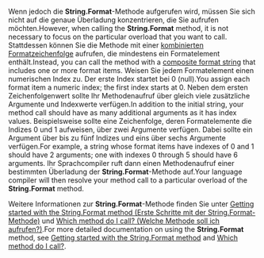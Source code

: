 
<span data-ttu-id="88fce-101">Wenn jedoch die **String.Format**-Methode aufgerufen wird, müssen Sie sich nicht auf die genaue Überladung konzentrieren, die Sie aufrufen möchten.</span><span class="sxs-lookup"><span data-stu-id="88fce-101">However, when calling the **String.Format** method, it is not necessary to focus on the particular overload that you want to call.</span></span> <span data-ttu-id="88fce-102">Stattdessen können Sie die Methode mit einer [kombinierten Formatzeichenfolge](~/docs/standard/base-types/composite-formatting.md) aufrufen, die mindestens ein Formatelement enthält.</span><span class="sxs-lookup"><span data-stu-id="88fce-102">Instead, you can call the method with a [composite format string](~/docs/standard/base-types/composite-formatting.md) that includes one or more format items.</span></span> <span data-ttu-id="88fce-103">Weisen Sie jedem Formatelement einen numerischen Index zu. Der erste Index startet bei 0 (null).</span><span class="sxs-lookup"><span data-stu-id="88fce-103">You assign each format item a numeric index; the first index starts at 0.</span></span> <span data-ttu-id="88fce-104">Neben dem ersten Zeichenfolgenwert sollte Ihr Methodenaufruf über gleich viele zusätzliche Argumente und Indexwerte verfügen.</span><span class="sxs-lookup"><span data-stu-id="88fce-104">In addition to the initial string, your method call should have as many additional arguments as it has index values.</span></span> <span data-ttu-id="88fce-105">Beispielsweise sollte eine Zeichenfolge, deren Formatelemente die Indizes 0 und 1 aufweisen, über zwei Argumente verfügen. Dabei sollte ein Argument über bis zu fünf Indizes und eins über sechs Argumente verfügen.</span><span class="sxs-lookup"><span data-stu-id="88fce-105">For example, a string whose format items have indexes of 0 and 1 should have 2 arguments; one with indexes 0 through 5 should have 6 arguments.</span></span> <span data-ttu-id="88fce-106">Ihr Sprachcompiler ruft dann einen Methodenaufruf einer bestimmten Überladung der **String.Format**-Methode auf.</span><span class="sxs-lookup"><span data-stu-id="88fce-106">Your language compiler will then resolve your method call to a particular overload of the **String.Format** method.</span></span>   
 
<span data-ttu-id="88fce-107">Weitere Informationen zur **String.Format**-Methode finden Sie unter [Getting started with the String.Format method (Erste Schritte mit der String.Format-Methode)](#Starting) und [Which method do I call? (Welche Methode soll ich aufrufen?)](#FTaskList).</span><span class="sxs-lookup"><span data-stu-id="88fce-107">For more detailed documentation on using the **String.Format** method, see [Getting started with the String.Format method](#Starting) and [Which method do I call?](#FTaskList).</span></span>    
